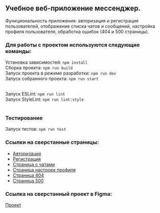 ## Учебное веб-приложение мессенджер.

Функциональность приложения: авторизация и регистрация пользователей, отображение списка чатов и сообщений, настройка профиля пользователя, обработка ошибок (404 и 500 страницы).

### Для работы с проектом используются следующие команды:

Установка зависимостей:
`npm install` </br>
Сборка проекта:
`npm run build` <br/>
Запуск проекта в режиме разработки:
`npm run dev` <br />
Запуск собранного проекта:
`npm run start` <br/><br/>

Запуск ESLint:
`npm run lint` <br/>
Запуск StyleLint:
`npm run lint:style` <br/><br/>

### Тестирование
Запуск тестов:
`npm run test` <br/>

### Ссылки на сверстанные страницы:

- [Авторизация](https://messenger-altshuler.netlify.app/sign-up)
- [Регистрация](https://messenger-altshuler.netlify.app/register)
- [Страница с чатами](https://messenger-altshuler.netlify.app/messenger)
- [Страница настроек профиля](https://messenger-altshuler.netlify.app/settings)
- [Страница 404](https://messenger-altshuler.netlify.app/404)
- [Страница 500](https://messenger-altshuler.netlify.app/500)

### Ссылка на сверстанный проект в Figma:

[Проект](https://www.figma.com/design/gJJa8DIK6pqRfSJlQyBxg5/Untitled?node-id=0-1&m=dev&t=yltYMuFGhV6Rh42s-1)
